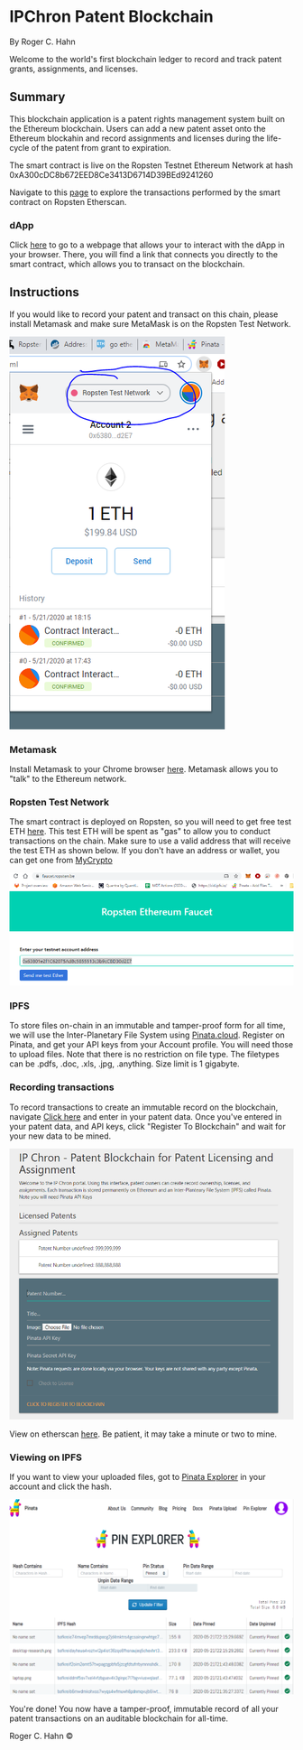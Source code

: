 # IPChron Patent Blockchain
By Roger C. Hahn

Welcome to the world's first blockchain ledger to record and track patent grants, assignments, and licenses.

## Summary

This blockchain application is a patent rights management system built on the Ethereum blockchain. Users can add a new patent asset onto the Ethereum blockahin and record assignments and licenses during the life-cycle of the patent from grant to expiration. 

The smart contract is live on the Ropsten Testnet Ethereum Network at hash 0xA300cDC8b672EED8Ce3413D6714D39BEd9241260

Navigate to this [page](https://ropsten.etherscan.io/address/0xa300cdc8b672eed8ce3413d6714d39bed9241260) to explore the transactions performed by the smart contract on Ropsten Etherscan.

### dApp

Click [here](https://rhahn28.github.io/Patent_Blockchain/frontend/index.html) to go to a webpage that allows your to interact with the dApp in your browser. There, you will find a link that connects you directly to the smart contract, which allows you to transact on the blockchain.


## Instructions 

If you would like to record your patent and transact on this chain, please install Metamask and make sure MetaMask is on the Ropsten Test Network.

![image](screenshot2.PNG)


### Metamask

Install Metamask to your Chrome browser [here](https://chrome.google.com/webstore/detail/metamask/nkbihfbeogaeaoehlefnkodbefgpgknn?hl=en). Metamask allows you to "talk" to the Ethereum network.


### Ropsten Test Network

The smart contract is deployed on Ropsten, so you will need to get free test ETH [here](https://faucet.ropsten.be/). This test ETH will be spent as "gas" to allow you to conduct transactions on the chain. Make sure to use a valid address that will receive the test ETH as shown below. If you don't have an address or wallet, you can get one from [MyCrypto](https://mycrypto.com/account)

![image](screenshot3.PNG)


### IPFS

To store files on-chain in an immutable and tamper-proof form for all time, we will use the Inter-Planetary File System using [Pinata.cloud](https://pinata.cloud/). Register on Pinata, and get your API keys from your Account profile. You will need those to upload files. Note that there is no restriction on file type. The filetypes can be .pdfs, .doc, .xls, .jpg, .anything. Size limit is 1 gigabyte.


### Recording transactions

To record transactions to create an immutable record on the blockchain, navigate [Click here](https://rhahn28.github.io/Patent_Blockchain/frontend/index.html) and enter in your patent data. Once you've entered in your patent data, and API keys, click "Register To Blockchain" and wait for your new data to be mined. 

![image](screenshot1.PNG)

View on etherscan [here](https://ropsten.etherscan.io/address/0xa300cdc8b672eed8ce3413d6714d39bed9241260). Be patient, it may take a minute or two to mine.


### Viewing on IPFS
If you want to view your uploaded files, got to [Pinata Explorer](https://pinata.cloud/pinexplorer) in your account and click the hash. 

![image](screenshot4.PNG)


You're done! You now have a tamper-proof, immutable record of all your patent transactions on an auditable blockchain for all-time.



Roger C. Hahn ©
